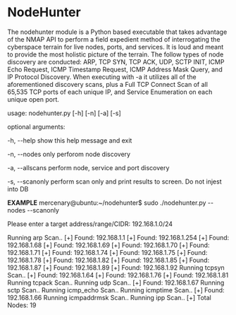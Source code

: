 # NodeHunter
The nodehunter module is a Python based executable that takes advantage of the NMAP API to perform a field expedient method of interrogating the cyberspace terrain for live nodes, ports, and services. It is loud and meant to provide the most holistic picture of the terrain. The follow types of node discovery are conducted: ARP, TCP SYN, TCP ACK, UDP, SCTP INIT, ICMP Echo Request, ICMP Timestamp Request, ICMP Address Mask Query, and IP Protocol Discovery. When executing with -a it utilizes all of the aforementioned discovery scans, plus a Full TCP Connect Scan of all 65,535 TCP ports of each unique IP, and Service Enumeration on each unique open port.


usage: nodehunter.py [-h] [-n] [-a] [-s]

optional arguments:

  -h, --help      show this help message and exit
  
  -n, --nodes     only perforom node discovery
  
  -a, --allscans  perform node, service and port discovery
  
  -s, --scanonly  perform scan only and print results to screen. Do not injest into DB
  
<strong>EXAMPLE</strong>
mercenary@ubuntu:~/nodehunter$ sudo ./nodehunter.py --nodes --scanonly

Please enter a target address/range/CIDR: 192.168.1.0/24

Running arp Scan..
[+] Found: 192.168.1.1 
[+] Found: 192.168.1.254 
[+] Found: 192.168.1.68 
[+] Found: 192.168.1.69 
[+] Found: 192.168.1.70 
[+] Found: 192.168.1.71 
[+] Found: 192.168.1.74 
[+] Found: 192.168.1.75 
[+] Found: 192.168.1.78 
[+] Found: 192.168.1.82 
[+] Found: 192.168.1.85 
[+] Found: 192.168.1.87 
[+] Found: 192.168.1.89 
[+] Found: 192.168.1.92 
Running tcpsyn Scan..
[+] Found: 192.168.1.64 
[+] Found: 192.168.1.76 
[+] Found: 192.168.1.81 
Running tcpack Scan..
Running udp Scan..
[+] Found: 192.168.1.67 
Running sctp Scan..
Running icmp_echo Scan..
Running icmptime Scan..
[+] Found: 192.168.1.66 
Running icmpaddrmsk Scan..
Running ipp Scan..
[+] Total Nodes: 19 
